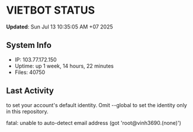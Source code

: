 # VIETBOT STATUS
**Updated**: Sun Jul 13 10:35:05 AM +07 2025

## System Info
- IP: 103.77.172.150
- Uptime: up 1 week, 14 hours, 22 minutes
- Files: 40750

## Last Activity

to set your account's default identity.
Omit --global to set the identity only in this repository.

fatal: unable to auto-detect email address (got 'root@vinh3690.(none)')
